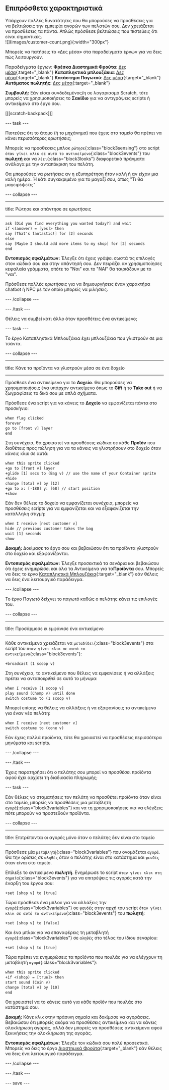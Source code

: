 ## Επιπρόσθετα χαρακτηριστικά

<div style="display: flex; flex-wrap: wrap">
<div style="flex-basis: 200px; flex-grow: 1; margin-right: 15px;">
Υπάρχουν πολλές δυνατότητες που θα μπορούσες να προσθέσεις για να βελτιώσεις την εμπειρία αγορών των πελατών σου. Δεν χρειάζεται να προσθέσεις τα πάντα. Απλώς πρόσθεσε βελτιώσεις που πιστεύεις ότι είναι σημαντικές.

</div>
<div>
![](images/customer-count.png){:width="300px"}
</div>
</div>

Μπορείς να πατήσεις το «Δες μέσα» στα παραδείγματα έργων για να δεις πώς λειτουργούν.

Παραδείγματα έργων: **Φρέσκα Διαστημικά Φρούτα**: [Δες μέσα](https://scratch.mit.edu/projects/528696418/editor){:target="_blank"}
**Καταπληκτικά μπλουζάκια**: [Δες μέσα](https://scratch.mit.edu/projects/528697069/editor){:target="_blank"}
**Κατάστημα Παγωτού**: [Δες μέσα](https://scratch.mit.edu/projects/525972748/editor){:target="_blank"}
**Αυτόματος πωλητής**: [Δες μέσα](https://scratch.mit.edu/projects/526051796/editor){:target="_blank"}

**Συμβουλή:** Εάν είσαι συνδεδεμένος/η σε λογαριασμό Scratch, τότε μπορείς να χρησιμοποιήσεις το **Σακίδιο** για να αντιγράψεις scripts ή αντικείμενα στο έργο σου.

[[[scratch-backpack]]]

--- task ---

Πιστεύεις ότι το άτομο (ή το μηχάνημα) που έχεις στο ταμείο θα πρέπει να κάνει περισσότερες ερωτήσεις;

Μπορείς να προσθέσεις μπλοκ `ρώτησε`{:class="block3sensing"} στο script `όταν γίνει κλικ σε αυτό το αντικείμενο`{:class="block3events"} του **πωλητή** και να `λέει`{:class="block3looks"} διαφορετικά πράγματα ανάλογα με την ανταπόκριση του πελάτη.

Θα μπορούσες να ρωτήσεις αν η εξυπηρέτηση ήταν καλή ή αν είχαν μια καλή ημέρα. Ή κάτι συγκεκριμένο για το μαγαζί σου, όπως "Τι θα μαγειρέψετε;"

--- collapse ---

---

title: Ρώτησε και απάντησε σε ερωτήσεις

---

```blocks3
ask [Did you find everything you wanted today?] and wait
if <(answer) = [yes]> then
say [That's fantastic!] for [2] seconds
else
say [Maybe I should add more items to my shop] for [2] seconds
end
```

**Εντοπισμός σφαλμάτων:** Έλεγξε ότι έχεις γράψει σωστά τις επιλογές στον κώδικά σου και στην απάντησή σου. Δεν πειράζει αν χρησιμοποίησες κεφαλαία γράμματα, οπότε το "Ναι" και το "ΝΑΙ" θα ταιριάζουν με το "ναι".

Πρόσθεσε πολλές ερωτήσεις για να δημιουργήσεις έναν χαρακτήρα chatbot ή NPC με τον οποίο μπορείς να μιλήσεις.

--- /collapse ---

--- /task ---

Θέλεις να συμβεί κάτι άλλο όταν προσθέτεις ένα αντικείμενο;

--- task ---

Το έργο Καταπληκτικά Μπλουζάκια έχει μπλουζάκια που γλιστρούν σε μια τσάντα.

--- collapse ---

---

title: Κάνε τα προϊόντα να γλιστρούν μέσα σε ένα δοχείο

---

Πρόσθεσε ένα αντικείμενο για το **Δοχείο**. Θα μπορούσες να χρησιμοποιήσεις ένα υπάρχον αντικείμενο όπως το **Gift** ή το **Take out** ή να ζωγραφίσεις το δικό σου με απλά σχήματα.

Πρόσθεσε ένα script για να κάνεις το **Δοχείο** να εμφανίζεται πάντα στο προσκήνιο:

```blocks3
when flag clicked
forever
go to [front v] layer
end
```

Στη συνέχεια, θα χρειαστεί να προσθέσεις κώδικα σε κάθε **Προϊόν** που διαθέτεις προς πώληση για να τα κάνεις να γλιστρήσουν στο δοχείο όταν κάνεις κλικ σε αυτά:

```blocks3
when this sprite clicked
+go to [front v] layer
+glide [1] secs to (Bag v) // use the name of your Container sprite
+hide
change [total v] by [12]
+go to x: [-180] y: [68] // start position
+show
```

Εάν δεν θέλεις το δοχείο να εμφανίζεται συνέχεια, μπορείς να προσθέσεις scripts για να εμφανίζεται και να εξαφανίζεται την κατάλληλη στιγμή:

```blocks3
when I receive [next customer v]
hide // previous customer takes the bag
wait [1] seconds
show
```

**Δοκιμή:** Δοκίμασε το έργο σου και βεβαιώσου ότι τα προϊόντα γλιστρούν στο δοχείο και εξαφανίζονται.

**Εντοπισμός σφαλμάτων:** Έλεγξε προσεκτικά τα σενάρια και βεβαιώσου ότι έχεις ενημερώσει και όλα τα Αντικείμενα για τα**Προϊόντα** σου. Μπορείς να δεις το έργο [Καταπληκτικά Μπλουζάκια](https://scratch.mit.edu/projects/528697069/editor){:target="_blank"} εάν θέλεις να δεις ένα λειτουργικό παράδειγμα.

--- /collapse ---

Το έργο Παγωτό δείχνει το παγωτό καθώς ο πελάτης κάνει τις επιλογές του.

--- collapse ---

---

title: Προσάρμοσε κι εμφάνισε ένα αντικείμενο

---

Κάθε αντικείμενο χρειάζεται να `μεταδίδει`{:class="block3events"} στα script του `όταν γίνει κλικ σε αυτό το αντικείμενο`{:class="block3events"}:

```blocks3
+broadcast (1 scoop v)
```

Στη συνέχεια, το αντικείμενο που θέλεις να εμφανίσεις ή να αλλάξεις πρέπει να ανταποκριθεί σε αυτό το μήνυμα:

```blocks3
when I receive [1 scoop v]
play sound (Chomp v) until done
switch costume to (1 scoop v)
```

Μπορεί επίσης να θέλεις να αλλάξεις ή να εξαφανίσεις το αντικείμενο για έναν νέο πελάτη:

```blocks3
when I receive [next customer v]
switch costume to (cone v)
```

Εάν έχεις πολλά προϊόντα, τότε θα χρειαστεί να προσθέσεις περισσότερα μηνύματα και scripts.

--- /collapse ---

--- /task ---

Έχεις παρατηρήσει ότι ο πελάτης σου μπορεί να προσθέσει προϊόντα αφού έχει αρχίσει τη διαδικασία πληρωμής;

--- task ---

Εάν θέλεις να σταματήσεις τον πελάτη να προσθέτει προϊόντα όταν είναι στο ταμείο, μπορείς να προσθέσεις μια μεταβλητή `αγορά`{:class="block3variables"} και να τη χρησιμοποιήσεις για να ελέγξεις πότε μπορούν να προστεθούν προϊόντα.

--- collapse ---

---
title: Επιτρέπονται οι αγορές μόνο όταν ο πελάτης δεν είναι στο ταμείο

---

Πρόσθεσε μία `μεταβλητή`{:class="block3variables"} που ονομάζεται `αγορά`. Θα την ορίσεις σε `αληθές` όταν ο πελάτης είναι στο κατάστημα και `ψευδές` όταν είναι στο ταμείο.

Επίλεξε το αντικείμενο **πωλητή**. Ενημέρωσε το script `όταν γίνει κλικ στη σημαία`{:class="block3events"} για να επιτρέψεις τις αγορές κατά την έναρξη του έργου σου:

```blocks3
+set [shop v] to [true]
```

Τώρα πρόσθεσε ένα μπλοκ για να αλλάξεις την `αγορά`{:class="block3variables"} σε `ψευδές` στην αρχή του script `όταν γίνει κλικ σε αυτό το αντικείμενο`{:class="block3events"} του **πωλητή**:

```blocks3 
+set [shop v] to [false]
```

Και ένα μπλοκ για να επαναφέρεις τη μεταβλητή `αγορά`{:class="block3variables"} σε `αληθές` στο τέλος του ίδιου σεναρίου:

```blocks3 
+set [shop v] to [true]
```

Τώρα πρέπει να ενημερώσεις τα προϊόντα που πουλάς για να ελέγχουν τη μεταβλητή `αγορά`{:class="block3variables"}:

```blocks3
when this sprite clicked
+if <(shop) = [true]> then
start sound (Coin v)
change [total v] by [10]
end
```

Θα χρειαστεί να το κάνεις αυτό για κάθε προϊόν που πουλάς στο κατάστημά σου.

**Δοκιμή:** Κάνε κλικ στην πράσινη σημαία και δοκίμασε να αγοράσεις. Βεβαιώσου ότι μπορείς ακόμα να προσθέσεις αντικείμενα και να κάνεις ολοκλήρωση αγοράς, αλλά δεν μπορείς να προσθέσεις αντικείμενα αφού ξεκινήσεις την ολοκλήρωση της αγοράς.

**Εντοπισμός σφαλμάτων:** Έλεγξε τον κώδικά σου πολύ προσεκτικά. Μπορείς να δεις το έργο [Διαστημικά Φρούτα](https://scratch.mit.edu/projects/528696418/editor){:target="_blank"} εάν θέλεις να δεις ένα λειτουργικό παράδειγμα.

--- /collapse ---

--- /task ---

--- save ---

